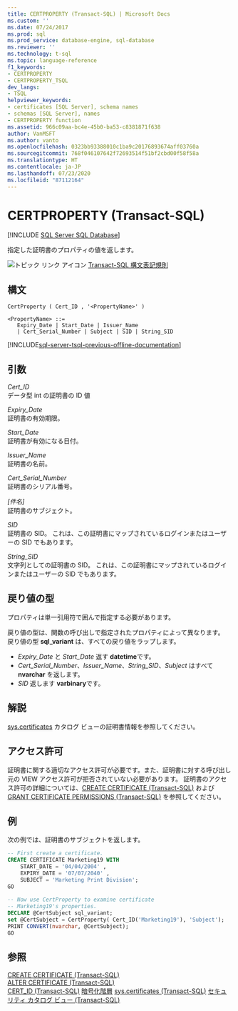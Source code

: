 ```yaml
---
title: CERTPROPERTY (Transact-SQL) | Microsoft Docs
ms.custom: ''
ms.date: 07/24/2017
ms.prod: sql
ms.prod_service: database-engine, sql-database
ms.reviewer: ''
ms.technology: t-sql
ms.topic: language-reference
f1_keywords:
- CERTPROPERTY
- CERTPROPERTY_TSQL
dev_langs:
- TSQL
helpviewer_keywords:
- certificates [SQL Server], schema names
- schemas [SQL Server], names
- CERTPROPERTY function
ms.assetid: 966c09aa-bc4e-45b0-ba53-c8381871f638
author: VanMSFT
ms.author: vanto
ms.openlocfilehash: 0323bb93388010c1ba9c20176893674aff03760a
ms.sourcegitcommit: 768f046107642f72693514f51bf2cbd00f58f58a
ms.translationtype: HT
ms.contentlocale: ja-JP
ms.lasthandoff: 07/23/2020
ms.locfileid: "87112164"
---
```

# <a name="certproperty-transact-sql"></a>CERTPROPERTY (Transact-SQL)
[!INCLUDE [SQL Server SQL Database](../../includes/applies-to-version/sql-asdb.md)]

指定した証明書のプロパティの値を返します。
  
![トピック リンク アイコン](../../database-engine/configure-windows/media/topic-link.gif "トピック リンク アイコン") [Transact-SQL 構文表記規則](../../t-sql/language-elements/transact-sql-syntax-conventions-transact-sql.md)
  
## <a name="syntax"></a>構文  
  
```syntaxsql
CertProperty ( Cert_ID , '<PropertyName>' )  
  
<PropertyName> ::=  
   Expiry_Date | Start_Date | Issuer_Name   
   | Cert_Serial_Number | Subject | SID | String_SID   
```  
  
[!INCLUDE[sql-server-tsql-previous-offline-documentation](../../includes/sql-server-tsql-previous-offline-documentation.md)]

## <a name="arguments"></a>引数
*Cert_ID*  
データ型 int の証明書の ID 値
  
*Expiry_Date*  
証明書の有効期限。
  
*Start_Date*  
証明書が有効になる日付。
  
*Issuer_Name*  
証明書の名前。
  
*Cert_Serial_Number*  
証明書のシリアル番号。
  
*[件名]*  
証明書のサブジェクト。
  
 *SID*  
証明書の SID。 これは、この証明書にマップされているログインまたはユーザーの SID でもあります。
  
*String_SID*  
文字列としての証明書の SID。 これは、この証明書にマップされているログインまたはユーザーの SID でもあります。
  
## <a name="return-types"></a>戻り値の型
プロパティは単一引用符で囲んで指定する必要があります。
  
戻り値の型は、関数の呼び出しで指定されたプロパティによって異なります。 戻り値の型 **sql_variant** は、すべての戻り値をラップします。
-   *Expiry_Date* と *Start_Date* 返す **datetime**です。  
-   *Cert_Serial_Number*、*Issuer_Name*、*String_SID*、*Subject* はすべて **nvarchar** を返します。  
-   *SID* 返します **varbinary**です。  
  
## <a name="remarks"></a>解説  
[sys.certificates](../../relational-databases/system-catalog-views/sys-certificates-transact-sql.md) カタログ ビューの証明書情報を参照してください。
  
## <a name="permissions"></a>アクセス許可  
証明書に関する適切なアクセス許可が必要です。また、証明書に対する呼び出し元の VIEW アクセス許可が拒否されていない必要があります。 証明書のアクセス許可の詳細については、[CREATE CERTIFICATE &#40;Transact-SQL&#41;](../../t-sql/statements/create-certificate-transact-sql.md) および [GRANT CERTIFICATE PERMISSIONS &#40;Transact-SQL&#41;](../../t-sql/statements/grant-certificate-permissions-transact-sql.md) を参照してください。
  
## <a name="examples"></a>例  
次の例では、証明書のサブジェクトを返します。
  
```sql
-- First create a certificate.  
CREATE CERTIFICATE Marketing19 WITH   
    START_DATE = '04/04/2004' ,  
    EXPIRY_DATE = '07/07/2040' ,  
    SUBJECT = 'Marketing Print Division';  
GO  
  
-- Now use CertProperty to examine certificate  
-- Marketing19's properties.  
DECLARE @CertSubject sql_variant;  
set @CertSubject = CertProperty( Cert_ID('Marketing19'), 'Subject');  
PRINT CONVERT(nvarchar, @CertSubject);  
GO  
```  
  
## <a name="see-also"></a>参照
[CREATE CERTIFICATE &#40;Transact-SQL&#41;](../../t-sql/statements/create-certificate-transact-sql.md)  
[ALTER CERTIFICATE &#40;Transact-SQL&#41;](../../t-sql/statements/alter-certificate-transact-sql.md)  
[CERT_ID &#40;Transact-SQL&#41;](../../t-sql/functions/cert-id-transact-sql.md)
[暗号化階層](../../relational-databases/security/encryption/encryption-hierarchy.md)
[sys.certificates &#40;Transact-SQL&#41;](../../relational-databases/system-catalog-views/sys-certificates-transact-sql.md)
[セキュリティ カタログ ビュー &#40;Transact-SQL&#41;](../../relational-databases/system-catalog-views/security-catalog-views-transact-sql.md)
  
  
